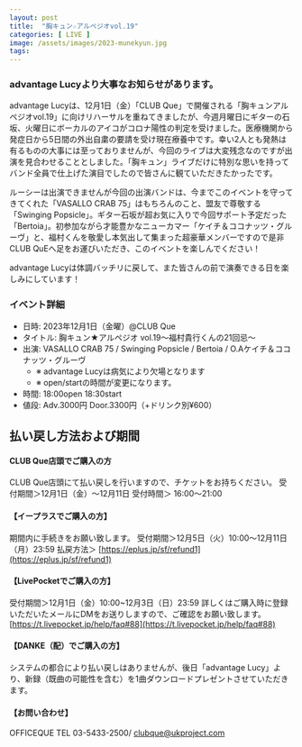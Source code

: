 ```yaml
---
layout: post
title:  "胸キュン☆アルペジオvol.19"
categories: [ LIVE ]
image: /assets/images/2023-munekyun.jpg
tags: 
---
```

### advantage Lucyより大事なお知らせがあります。

advantage Lucyは、12月1日（金）「CLUB Que」で開催される「胸キュンアルペジオvol.19」に向けリハーサルを重ねてきましたが、今週月曜日にギターの石坂、火曜日にボーカルのアイコがコロナ陽性の判定を受けました。医療機関から発症日から5日間の外出自粛の要請を受け現在療養中です。幸い2人とも発熱は有るものの大事には至っておりませんが、今回のライブは大変残念なのですが出演を見合わせることとしました。「胸キュン」ライブだけに特別な思いを持ってバンド全員で仕上げた演目でしたので皆さんに観ていただきたかったです。

ルーシーは出演できませんが今回の出演バンドは、今までこのイベントを守ってきてくれた「VASALLO CRAB 75」はもちろんのこと、盟友で尊敬する「Swinging Popsicle」。ギター石坂が超お気に入りで今回サポート予定だった「Bertoia」。初参加ながら才能豊かなニューカマー「ケイチ＆ココナッツ・グルーヴ」と、福村くんを敬愛し本気出して集まった超豪華メンバーですので是非CLUB QuEへ足をお運びいただき、このイベントを楽しんでください！

advantage Lucyは体調バッチリに戻して、また皆さんの前で演奏できる日を楽しみにしています！

### イベント詳細

+ 日時: 2023年12月1日（金曜）@CLUB Que
+ タイトル: 胸キュン★アルペジオ vol.19～福村貴行くんの21回忌～
+ 出演: VASALLO CRAB 75 / Swinging Popsicle / Bertoia / O.Aケイチ＆ココナッツ・グルーヴ
	+ ※ advantage Lucyは病気により欠場となります
	+ ※ open/startの時間が変更になります。
+ 時間: 18:00open 18:30start
+ 値段: Adv.3000円 Door.3300円（+ドリンク別¥600）



## 払い戻し方法および期間

#### CLUB Que店頭でご購入の方
CLUB Que店頭にて払い戻しを行いますので、チケットをお持ちください。
受付期間＞12月1日（金）～12月11日
受付時間＞ 16:00～21:00

#### 【イープラスでご購入の方】
期間内に手続きをお願い致します。
受付期間＞12月5日（火）10:00～12月11日（月）23:59
払戻方法＞ [https://eplus.jp/sf/refund1](https://eplus.jp/sf/refund1)

#### 【LivePocketでご購入の方】
受付期間＞12月1日（金）10:00~12月3日（日）23:59
詳しくはご購入時に登録いただいたメールにDMをお送りしますので、ご確認をお願い致します。
[https://t.livepocket.jp/help/faq#88](https://t.livepocket.jp/help/faq#88)

#### 【DANKE（配）でご購入の方】
システムの都合により払い戻しはありませんが、後日「advantage Lucy」より、新録（既曲の可能性を含む）を1曲ダウンロードプレゼントさせていただきます。

#### 【お問い合わせ】
OFFICEQUE TEL 03-5433-2500/ [clubque@ukproject.com](mailto:clubque@ukproject.com)